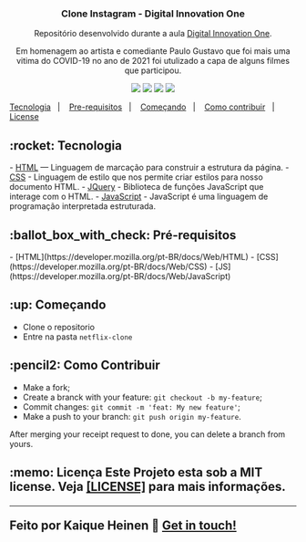<h3 align="center">
	Clone Instagram - Digital Innovation One
</h3>
<p align="center">
Repositório desenvolvido durante a aula <a href="https://digitalinnovation.one/">Digital Innovation One</a>.
</p>
<p align="center">
Em homenagem ao artista e comediante Paulo Gustavo que foi mais uma vitima do COVID-19 no ano de 2021 foi utulizado a capa de alguns filmes que participou<a href="https://digitalinnovation.one/"></a>.
</p>

<p align="center">
  <img src="https://img.shields.io/github/repo-size/kaiquegh/netflix-clone?style=plastic">
  <img src="https://img.shields.io/badge/made%20by-kaiquegh-green?style=plastic">
  <img src="https://img.shields.io/github/last-commit/kaiquegh/netflix-clone?style=plastic">
  <img src="https://img.shields.io/github/license/kaiquegh/netflix-clone?style=plastic">
</p>

<p align="#center">
<a href="#technology">Tecnologia</a>&nbsp;&nbsp;&nbsp;|&nbsp;&nbsp;&nbsp;
  <a href="#prerequisites">Pre-requisitos</a>&nbsp;&nbsp;&nbsp;|&nbsp;&nbsp;&nbsp;
    <a href="#getting-started">Começando</a>&nbsp;&nbsp;&nbsp;|&nbsp;&nbsp;&nbsp;
    <a href="#contribute">Como contribuir</a>&nbsp;&nbsp;&nbsp;|&nbsp;&nbsp;&nbsp;
  <a href="#">License</a>
</p>

<h2 id="technology">:rocket: Tecnologia</h2>
-  <a href="https://www.w3schools.com/html/">HTML</a> — Linguagem de marcação para construir a estrutura da página.
-  <a href="https://www.w3schools.com/css/">CSS</a> - Linguagem de estilo que nos permite criar estilos para nosso documento HTML.
-  <a href="https://jquery.com/">JQuery</a> - Biblioteca de funções JavaScript que interage com o HTML.
-  <a href="https://developer.mozilla.org/pt-BR/docs/Web/JavaScript">JavaScript</a> - JavaScript é uma linguagem de programação interpretada estruturada.


<h2 id="prerequisites">:ballot_box_with_check: Pré-requisitos</h2>
-   [HTML](https://developer.mozilla.org/pt-BR/docs/Web/HTML)
-   [CSS](https://developer.mozilla.org/pt-BR/docs/Web/CSS) 
-   [JS](https://developer.mozilla.org/pt-BR/docs/Web/JavaScript)


<h2 id="getting-started">:up: Começando</h2>

-   Clone o repositorio
-  Entre na pasta `netflix-clone`


<h2 id="contribute">:pencil2: Como Contribuir</h2>

-   Make a fork;
-   Create a branck with your feature:  `git checkout -b my-feature`;
-   Commit changes:  `git commit -m 'feat: My new feature'`;
-   Make a push to your branch:  `git push origin my-feature`.

After merging your receipt request to done, you can delete a branch from yours.

<h2 id="license">:memo: Licença
Este Projeto esta sob a MIT license. Veja <a href="https://github.com/kaiquegh/netflix-clone/blob/main/LICENSE">[LICENSE]</a> para mais informações.

----------

Feito por Kaique Heinen 👋  [Get in touch!](https://www.linkedin.com/in/kaique-heinen/)
